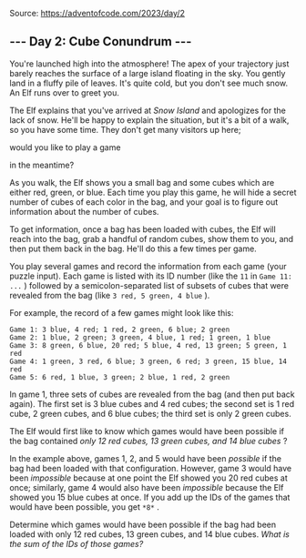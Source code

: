 Source: <https://adventofcode.com/2023/day/2>

 --- Day 2: Cube Conundrum ---
-------------------------------



 You're launched high into the atmosphere! The apex of your trajectory just barely reaches the surface of a large island floating in the sky. You gently land in a fluffy pile of leaves. It's quite cold, but you don't see much snow. An Elf runs over to greet you.
 



 The Elf explains that you've arrived at
 *Snow Island* 
 and apologizes for the lack of snow. He'll be happy to explain the situation, but it's a bit of a walk, so you have some time. They don't get many visitors up here;
 
 would you like to play a game
 
 in the meantime?
 



 As you walk, the Elf shows you a small bag and some cubes which are either red, green, or blue. Each time you play this game, he will hide a secret number of cubes of each color in the bag, and your goal is to figure out information about the number of cubes.
 



 To get information, once a bag has been loaded with cubes, the Elf will reach into the bag, grab a handful of random cubes, show them to you, and then put them back in the bag. He'll do this a few times per game.
 



 You play several games and record the information from each game (your puzzle input). Each game is listed with its ID number (like the
 `11` 
 in
 `Game 11: ...` 
 ) followed by a semicolon-separated list of subsets of cubes that were revealed from the bag (like
 `3 red, 5 green, 4 blue` 
 ).
 



 For example, the record of a few games might look like this:
 



```
Game 1: 3 blue, 4 red; 1 red, 2 green, 6 blue; 2 green
Game 2: 1 blue, 2 green; 3 green, 4 blue, 1 red; 1 green, 1 blue
Game 3: 8 green, 6 blue, 20 red; 5 blue, 4 red, 13 green; 5 green, 1 red
Game 4: 1 green, 3 red, 6 blue; 3 green, 6 red; 3 green, 15 blue, 14 red
Game 5: 6 red, 1 blue, 3 green; 2 blue, 1 red, 2 green

```


 In game 1, three sets of cubes are revealed from the bag (and then put back again). The first set is 3 blue cubes and 4 red cubes; the second set is 1 red cube, 2 green cubes, and 6 blue cubes; the third set is only 2 green cubes.
 



 The Elf would first like to know which games would have been possible if the bag contained
 *only 12 red cubes, 13 green cubes, and 14 blue cubes* 
 ?
 



 In the example above, games 1, 2, and 5 would have been
 *possible* 
 if the bag had been loaded with that configuration. However, game 3 would have been
 *impossible* 
 because at one point the Elf showed you 20 red cubes at once; similarly, game 4 would also have been
 *impossible* 
 because the Elf showed you 15 blue cubes at once. If you add up the IDs of the games that would have been possible, you get
 `*8*`
 .
 



 Determine which games would have been possible if the bag had been loaded with only 12 red cubes, 13 green cubes, and 14 blue cubes.
 *What is the sum of the IDs of those games?* 




